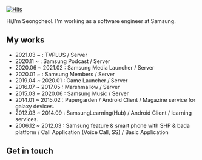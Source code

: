 [![Hits](https://hits.seeyoufarm.com/api/count/incr/badge.svg?url=https%3A%2F%2Fgithub.com%2FSeongcheolHong%2FSeongcheolHong)](https://hits.seeyoufarm.com)

Hi,I'm Seongcheol. I'm working as a software engineer at Samsung.

<!--
**SeongcheolHong/SeongcheolHong** is a ✨ _special_ ✨ repository because its `README.md` (this file) appears on your GitHub profile.

Here are some ideas to get you started:

- 🔭 I’m currently working on ...
- 🌱 I’m currently learning ...
- 👯 I’m looking to collaborate on ...
- 🤔 I’m looking for help with ...
- 💬 Ask me about ...
- 📫 How to reach me: ...
- 😄 Pronouns: ...
- ⚡ Fun fact: ...
-->

## My works

- 2021.03 ~ : TVPLUS / Server
- 2020.11 ~ : Samsung Podcast / Server
- 2020.06 ~ 2021.02 : Samsung Media Launcher / Server
- 2020.01 ~ : Samsung Members / Server
- 2019.04 ~ 2020.01 : Game Launcher / Server
- 2016.07 ~ 2017.05 : Marshmallow / Server
- 2015.03 ~ 2020.06 : Samsung Music / Server
- 2014.01 ~ 2015.02 : Papergarden / Android Client / Magazine service for galaxy devices.
- 2012.03 ~ 2014.09 : SamsungLearning(Hub) / Android Client / learning services.
- 2006.12 ~ 2012.03 : Samsung feature & smart phone with SHP & bada platform / Call Application (Voice Call, SS) / Basic Application

## Get in touch

